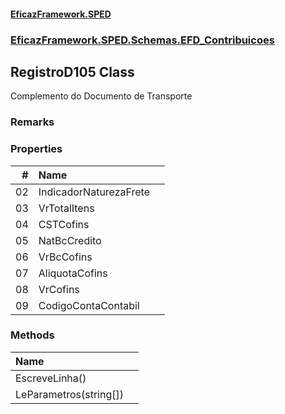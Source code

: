 #### [EficazFramework.SPED](EficazFrameworkSPED.md 'EficazFramework SPED')
### [EficazFramework.SPED.Schemas.EFD_Contribuicoes](EficazFramework.SPED.Schemas.EFD_Contribuicoes.md 'EficazFramework.SPED.Schemas.EFD_Contribuicoes')

## RegistroD105 Class

Complemento do Documento de Transporte

### Remarks
### Properties

| # | Name | |
| ---: | :--- | :--- |
| 02 | IndicadorNaturezaFrete |  |
| 03 | VrTotalItens |  |
| 04 | CSTCofins |  |
| 05 | NatBcCredito |  |
| 06 | VrBcCofins |  |
| 07 | AliquotaCofins |  |
| 08 | VrCofins |  |
| 09 | CodigoContaContabil |  |
### Methods

| Name | |
| :--- | :--- |
| EscreveLinha() |  |
| LeParametros(string[]) |  |
